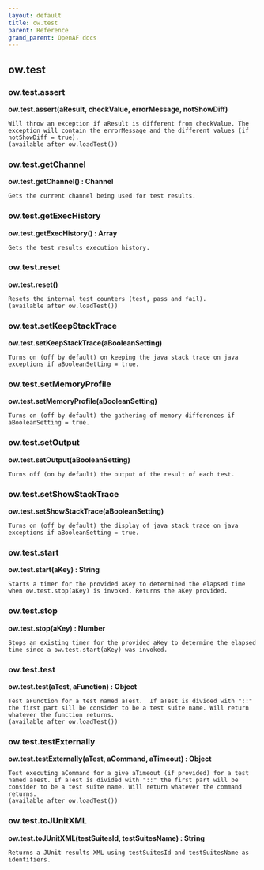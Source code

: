 ```yaml
---
layout: default
title: ow.test
parent: Reference
grand_parent: OpenAF docs
---
```



## ow.test

### ow.test.assert

__ow.test.assert(aResult, checkValue, errorMessage, notShowDiff)__

````
Will throw an exception if aResult is different from checkValue. The exception will contain the errorMessage and the different values (if notShowDiff = true).
(available after ow.loadTest())
````
### ow.test.getChannel

__ow.test.getChannel() : Channel__

````
Gets the current channel being used for test results.
````
### ow.test.getExecHistory

__ow.test.getExecHistory() : Array__

````
Gets the test results execution history.
````
### ow.test.reset

__ow.test.reset()__

````
Resets the internal test counters (test, pass and fail).
(available after ow.loadTest())
````
### ow.test.setKeepStackTrace

__ow.test.setKeepStackTrace(aBooleanSetting)__

````
Turns on (off by default) on keeping the java stack trace on java exceptions if aBooleanSetting = true.
````
### ow.test.setMemoryProfile

__ow.test.setMemoryProfile(aBooleanSetting)__

````
Turns on (off by default) the gathering of memory differences if aBooleanSetting = true.
````
### ow.test.setOutput

__ow.test.setOutput(aBooleanSetting)__

````
Turns off (on by default) the output of the result of each test.
````
### ow.test.setShowStackTrace

__ow.test.setShowStackTrace(aBooleanSetting)__

````
Turns on (off by default) the display of java stack trace on java exceptions if aBooleanSetting = true.
````
### ow.test.start

__ow.test.start(aKey) : String__

````
Starts a timer for the provided aKey to determined the elapsed time when ow.test.stop(aKey) is invoked. Returns the aKey provided.
````
### ow.test.stop

__ow.test.stop(aKey) : Number__

````
Stops an existing timer for the provided aKey to determine the elapsed time since a ow.test.start(aKey) was invoked.
````
### ow.test.test

__ow.test.test(aTest, aFunction) : Object__

````
Test aFunction for a test named aTest.  If aTest is divided with "::" the first part sill be consider to be a test suite name. Will return whatever the function returns.
(available after ow.loadTest())
````
### ow.test.testExternally

__ow.test.testExternally(aTest, aCommand, aTimeout) : Object__

````
Test executing aCommand for a give aTimeout (if provided) for a test named aTest. If aTest is divided with "::" the first part will be consider to be a test suite name. Will return whatever the command returns.
(available after ow.loadTest())
````
### ow.test.toJUnitXML

__ow.test.toJUnitXML(testSuitesId, testSuitesName) : String__

````
Returns a JUnit results XML using testSuitesId and testSuitesName as identifiers.
````

